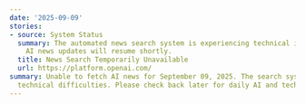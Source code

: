 ```yaml
---
date: '2025-09-09'
stories:
- source: System Status
  summary: The automated news search system is experiencing technical issues. Daily
    AI news updates will resume shortly.
  title: News Search Temporarily Unavailable
  url: https://platform.openai.com/
summary: Unable to fetch AI news for September 09, 2025. The search system encountered
  technical difficulties. Please check back later for daily AI and tech news updates.
---
```


<!-- Generated with AI web search 2025-09-09 13:08 UTC -->

